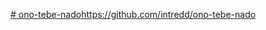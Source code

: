 [# ono-tebe-nado](https://github.com/intredd/ono-tebe-nado)https://github.com/intredd/ono-tebe-nado
